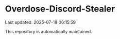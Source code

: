 # Overdose-Discord-Stealer

Last updated: 2025-07-18 06:15:59

This repository is automatically maintained.
